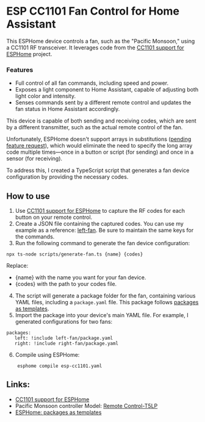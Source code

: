 # ESP CC1101 Fan Control for Home Assistant
This ESPHome device controls a fan, such as the "Pacific Monsoon," using a CC1101 RF transceiver.
It leverages code from the [CC1101 support for ESPHome](https://github.com/dbuezas/esphome-cc1101) project.

### Features
- Full control of all fan commands, including speed and power.
- Exposes a light component to Home Assistant, capable of adjusting both light color and intensity.
- Senses commands sent by a different remote control and updates the fan status in Home Assistant accordingly.

This device is capable of both sending and receiving codes, which are sent by a different transmitter, such as the actual remote control of the fan.

Unfortunately, ESPHome doesn't support arrays in substitutions ([pending feature request](https://github.com/esphome/feature-requests/issues/2346)),
which would eliminate the need to specify the long array code multiple times—once in a button or script (for sending) and once in a sensor (for receiving).

To address this, I created a TypeScript script that generates a fan device configuration by providing the necessary codes.

## How to use 

1. Use [CC1101 support for ESPHome](https://github.com/dbuezas/esphome-cc1101) to capture the RF codes for each button on your remote control.
2. Create a JSON file containing the captured codes. You can use my example as a reference: [left-fan](codes/MY_PACIFIC_MONSOON_LEFT_FAN.json). Be sure to maintain the same keys for the commands.
3. Run the following command to generate the fan device configuration:
```
npx ts-node scripts/generate-fan.ts {name} {codes}
```

Replace:
- {name} with the name you want for your fan device.  
- {codes} with the path to your codes file.

4. The script will generate a package folder for the fan, containing various YAML files, including a `package.yaml` file. This package follows [packages as templates](https://esphome.io/components/packages.html#packages-as-templates).
5. Import the package into your device's main YAML file. For example, I generated configurations for two fans:
``` 
packages:
   left: !include left-fan/package.yaml
   right: !include right-fan/package.yaml
```

6. Compile using ESPHome:
```
    esphome compile esp-cc1101.yaml
```

## Links:
- [CC1101 support for ESPHome](https://github.com/dbuezas/esphome-cc1101)
- Pacific Monsoon controller Model: [Remote Control-T5LP](https://gd-flight.en.made-in-china.com/product/TQeYFKWdZLVp/China-Universal-RF-Ceiling-Fan-Remote-Control-Switch-Kit-Fan-Receiver.html)
- [ESPHome: packages as templates](https://esphome.io/components/packages.html#packages-as-templates)

